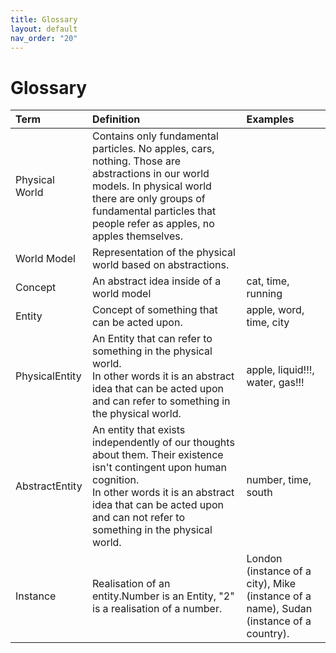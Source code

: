 ```yaml
---
title: Glossary
layout: default
nav_order: "20"
---
```

# Glossary

|     **Term**                 | **Definition**                                                                                                                                                                                                                                                                                                                                                               | **Examples**                                                                                                                                                                       |
|:-----------------------------|:-----------------------------------------------------------------------------------------------------------------------------------------------------------------------------------------------------------------------------------------------------------------------------------------------------------------------------------------------------------------------------|:-----------------------------------------------------------------------------------------------------------------------------------------------------------------------------------|
|    Physical World            |    Contains only fundamental particles. No apples, cars, nothing. Those are abstractions in our world models. In physical world there are only groups of fundamental particles that people refer as apples, no apples themselves.                      |                                                                                                                                                                                    |
|    World Model               |    Representation of the physical world based on abstractions.                                                                                                                                                                                                                                                                                                                                                                          |                                                                                                                                                                                    |
|    Concept                   |    An abstract idea inside of a world model                                                                                                                                                                                                                                                                                                                                  |     cat, time, running                                                                                                                                                             |
|    Entity                    |    Concept of something that can be acted upon.                                                                                                                                                                                                                                                                                                                                         |    apple, word, time, city                                                                                                                                                         |
|    PhysicalEntity            |    An Entity that can refer to something in the physical world.<br>In other words it is an abstract idea that can be acted upon and can refer to something in the physical world.                                                                                                                                                                      |    apple, liquid!!!, water, gas!!!                                                                                                                                                 |
|    AbstractEntity            |    An entity that exists independently of our thoughts about them. Their existence isn't contingent upon human cognition.&nbsp;<br>In other words it is an abstract idea that can be acted upon and can not refer to something in the physical world.<br>                                                                                              |    number, time, south                                                                                                                                                             |
|  Instance                    |  Realisation of an entity.Number is an Entity, "2" is a realisation of a number.                                                                                                                                                                                                                                                                                  |  London (instance of a city), Mike (instance of a name), Sudan (instance of a country).                                                                                            |  

